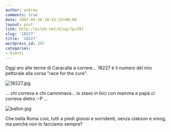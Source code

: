 ```yaml
---
author: andrea
comments: true
date: 2007-05-20 18:43:23+00:00
layout: post
link: http://pilde.net/blog/?p=297
slug: '18227'
title: '18227'
wordpress_id: 297
categories:
- Eventi
---
```


Oggi ero alle terme di Caracalla a correre... 18227 è il numero del mio pettorale alla corsa "race for the cure".

![18227.jpg](http://pilde.net/blog/wp-content/uploads/2007/05/18227.jpg)




... chi correva e chi camminava... io stavo in bici con mamma e papà ci correva dietro :-P ...

![ballon.jpg](http://pilde.net/blog/wp-content/uploads/2007/05/ballon.jpg)




Che bella Roma così, tutti a piedi gioiosi e sorridenti, senza clakson e smog, ma perchè non lo facciamo sempre?

